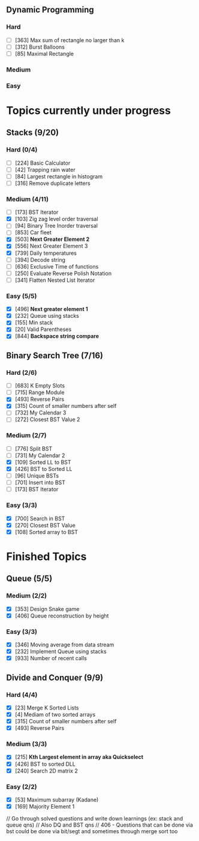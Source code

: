 ## Dynamic Programming
### Hard 
- [ ] [363] Max sum of rectangle no larger than k
- [ ] [312] Burst Balloons
- [ ] [85]  Maximal Rectangle

### Medium
### Easy

# Topics currently under progress

## Stacks (9/20)
### Hard (0/4)
- [ ] [224]  Basic Calculator
- [ ] [42]  Trapping rain water
- [ ] [84]  Largest rectangle in histogram
- [ ] [316]  Remove duplicate letters

### Medium (4/11)
- [ ] [173]  BST Iterator
- [x] [103]  Zig zag level order traversal
- [ ] [94]  Binary Tree Inorder traversal
- [ ] [853]  Car fleet
- [x] [503]  **Next Greater Element 2**
- [x] [556]  Next Greater Element 3
- [x] [739]  Daily temperatures
- [ ] [394]  Decode string
- [ ] [636]  Exclusive Time of functions
- [ ] [250]  Evaluate Reverse Polish Notation
- [ ] [341]  Flatten Nested List Iterator

### Easy (5/5)
- [x] [496] **Next greater element 1**
- [x] [232] Queue using stacks
- [x] [155] Min stack
- [x] [20] Valid Parentheses
- [x] [844] **Backspace string compare**

## Binary Search Tree (7/16)
### Hard (2/6)
- [ ] [683] K Empty Slots
- [ ] [715] Range Module
- [x] [493] Reverse Pairs
- [x] [315] Count of smaller numbers after self
- [ ] [732] My Calendar 3
- [ ] [272] Closest BST Value 2

### Medium (2/7)
- [ ] [776] Split BST
- [ ] [731] My Calendar 2
- [x] [109] Sorted LL to BST
- [x] [426] BST to Sorted LL
- [ ] [96] Unique BSTs
- [ ] [701] Insert into BST
- [ ] [173] BST Iterator

### Easy (3/3)
- [x] [700] Search in BST
- [x] [270] Closest BST Value
- [x] [108] Sorted array to BST

# Finished Topics

## Queue (5/5)
### Medium (2/2)
- [x] [353] Design Snake game
- [x] [406] Queue reconstruction by height

### Easy (3/3)
- [x] [346] Moving average from data stream
- [x] [232] Implement Queue using stacks
- [x] [933] Number of recent calls

## Divide and Conquer (9/9)
### Hard (4/4)
- [x] [23] Merge K Sorted Lists
- [x] [4] Mediam of two sorted arrays
- [x] [315] Count of smaller numbers after self
- [x] [493] Reverse Pairs

### Medium (3/3)
- [x] [215] **Kth Largest element in array aka Quickselect**
- [x] [426] BST to sorted DLL
- [x] [240] Search 2D matrix 2

### Easy (2/2)
- [x] [53] Maximum subarray (Kadane)
- [x] [169] Majority Element 1

// Go through solved questions and write down learnings (ex: stack and queue qns)
// Also DQ and BST qns
// 406 - Questions that can be done via bst could be done via bit/segt and sometimes through merge sort too
